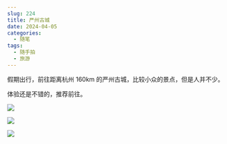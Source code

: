 ```yaml
---
slug: 224
title: 严州古城
date: 2024-04-05
categories: 
  - 随笔
tags: 
  - 随手拍
  - 旅游
---
```


假期出行，前往距离杭州 160km 的严州古城，比较小众的景点，但是人并不少。

体验还是不错的，推荐前往。

![](https://imgurl.zishu.me/2024/04/1712409843872.webp)

![](https://imgurl.zishu.me/2024/04/1712409686821.webp)

![](https://imgurl.zishu.me/2024/04/1712410039316.webp)
